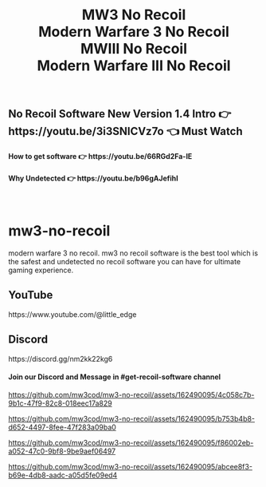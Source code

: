 


<h1 align="center">
  <br>
  MW3 No Recoil
  <br>
  Modern Warfare 3 No Recoil
  <br>
  MWIII No Recoil
  <br>
  Modern Warfare III No Recoil
</h1>

<br>
<h2>No Recoil Software New Version 1.4 Intro  👉 https://youtu.be/3i3SNICVz7o 👈 Must Watch</h2>
<h4>How to get software 👉 https://youtu.be/66RGd2Fa-IE </h4>
<h4>Why Undetected 👉 https://youtu.be/b96gAJefihI </h4>
<br>

# mw3-no-recoil
modern warfare 3 no recoil. mw3 no recoil software is the best tool which is the safest and undetected no recoil software you can have for ultimate gaming experience.

<h2>YouTube</h2>
https://www.youtube.com/@little_edge
<br>
<h2>Discord</h2>
https://discord.gg/nm2kk22kg6
<h4>Join our Discord and Message in #get-recoil-software channel</h4>



https://github.com/mw3cod/mw3-no-recoil/assets/162490095/4c058c7b-9b1c-47f9-82c8-018eec17a829

https://github.com/mw3cod/mw3-no-recoil/assets/162490095/b753b4b8-d652-4497-8fee-47f283a09ba0

https://github.com/mw3cod/mw3-no-recoil/assets/162490095/f86002eb-a052-47c0-9bf8-9be9aef06497

https://github.com/mw3cod/mw3-no-recoil/assets/162490095/abcee8f3-b69e-4db8-aadc-a05d5fe09ed4



















